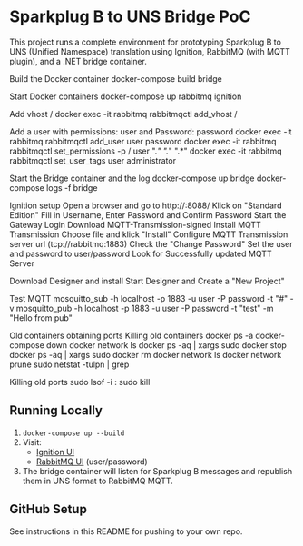 # Sparkplug B to UNS Bridge PoC

This project runs a complete environment for prototyping Sparkplug B to UNS (Unified Namespace) translation using Ignition, RabbitMQ (with MQTT plugin), and a .NET bridge container.

Build the Docker container
docker-compose build bridge

Start Docker containers
docker-compose up rabbitmq ignition

Add vhost /
docker exec -it rabbitmq rabbitmqctl add_vhost /

Add a user with permissions: user and Password: password
docker exec -it rabbitmq rabbitmqctl add_user user password
docker exec -it rabbitmq rabbitmqctl set_permissions -p / user ".*" ".*" ".*"
docker exec -it rabbitmq rabbitmqctl set_user_tags user administrator

Start the Bridge container and the log
docker-compose up bridge
docker-compose logs -f bridge

Ignition setup
Open a browser and go to http://<localhost-or-ip>:8088/
Klick on "Standard Edition"
Fill in Username, Enter Password and Confirm Password
Start the Gateway
Login
Download MQTT-Transmission-signed
Install MQTT Transmission
Choose file and klick "Install"
Configure MQTT Transmission server url (tcp://rabbitmq:1883)
Check the "Change Password"
Set the user and password to user/password
Look for Successfully updated MQTT Server 

Download Designer and install
Start Designer and Create a "New Project"



Test MQTT
mosquitto_sub -h localhost -p 1883 -u user -P password -t "#" -v
mosquitto_pub -h localhost -p 1883 -u user -P password -t "test" -m "Hello from pub"


Old containers obtaining ports
Killing old containers
docker ps -a
docker-compose down
docker network ls
docker ps -aq | xargs sudo docker stop
docker ps -aq | xargs sudo docker rm
docker network ls
docker network prune
sudo netstat -tulpn | grep <port>

Killing old ports
sudo lsof -i :<port>
sudo kill <pid>


## Running Locally

1. `docker-compose up --build`
2. Visit:
    - [Ignition UI](http://localhost:8088)
    - [RabbitMQ UI](http://localhost:15672) (user/password)
3. The bridge container will listen for Sparkplug B messages and republish them in UNS format to RabbitMQ MQTT.

## GitHub Setup

See instructions in this README for pushing to your own repo.

